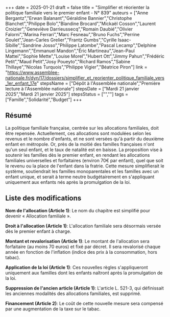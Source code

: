 +++
date = 2025-01-21
draft = false
title = "Simplifier et réorienter la politique familiale vers le premier enfant - N° 839"
auteurs = ["Anne Bergantz","Erwan Balanant","Géraldine Bannier","Christophe Blanchet","Philippe Bolo","Blandine Brocard","Mickaël Cosson","Laurent Croizier","Geneviève Darrieussecq","Romain Daubié","Olivier Falorni","Marina Ferrari","Marc Fesneau","Bruno Fuchs","Perrine Goulet","Jean-Carles Grelier","Frantz Gumbs","Cyrille Isaac-Sibille","Sandrine Josso","Philippe Latombe","Pascal Lecamp","Delphine Lingemann","Emmanuel Mandon","Éric Martineau","Jean-Paul Mattei","Sophie Mette","Louise Morel","Hubert Ott","Jimmy Pahun","Frédéric Petit","Maud Petit","Josy Poueyto","Richard Ramos","Sabine Thillaye","Nicolas Turquois","Philippe Vigier","Béatrice Piron"]
link = "https://www.assemblee-nationale.fr/dyn/17/dossiers/simplifier_et_reorienter_politique_familiale_vers_1er_enfant_17e"
stepsName = ["Dépôt à l'Assemblée nationale","Première lecture à l'Assemblée nationale"]
stepsDate = ["Mardi 21 janvier 2025","Mardi 21 janvier 2025"]
stepsStatus = ["",""]
tags = ["Famille","Solidarité","Budget"]
+++

## Résumé

La politique familiale française, centrée sur les allocations familiales, doit être repensée. Actuellement, ces allocations sont modulées selon les revenus et le nombre d'enfants, et ne sont versées qu'à partir du deuxième enfant en métropole. Or, près de la moitié des familles françaises n'ont qu'un seul enfant, et le taux de natalité est en baisse. La proposition vise à soutenir les familles dès le premier enfant, en rendant les allocations familiales universelles et forfaitaires (environ 70€ par enfant), quel que soit le revenu ou la place de l'enfant dans la fratrie. Cette mesure simplifierait le système, soutiendrait les familles monoparentales et les familles avec un enfant unique, et serait à terme neutre budgétairement en s'appliquant uniquement aux enfants nés après la promulgation de la loi.

## Liste des modifications

**Nom de l'allocation (Article 1)**: Le nom du chapitre est simplifié pour devenir « Allocation familiale ».

**Droit à l'allocation (Article 1)**: L'allocation familiale sera désormais versée dès le premier enfant à charge.

**Montant et revalorisation (Article 1)**: Le montant de l'allocation sera forfaitaire (au moins 70 euros) et fixé par décret. Il sera revalorisé chaque année en fonction de l'inflation (indice des prix à la consommation, hors tabac).

**Application de la loi (Article 1)**: Ces nouvelles règles s'appliqueront uniquement aux familles dont les enfants naîtront après la promulgation de la loi.

**Suppression de l'ancien article (Article 1)**: L'article L. 521-3, qui définissait les anciennes modalités des allocations familiales, est supprimé.

**Financement (Article 2)**: Le coût de cette nouvelle mesure sera compensé par une augmentation de la taxe sur le tabac.

